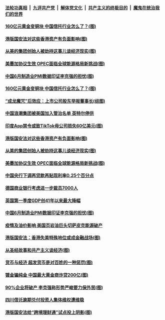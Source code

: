 

####  [法轮功真相](../../../../basic/blob/master/README.md?t=07021902) &nbsp;|&nbsp; [九评共产党](../../../../9ping.md/blob/master/README.md?t=07021902) &nbsp;|&nbsp; [解体党文化](../../../../jtdwh.md/blob/master/README.md?t=07021902)  &nbsp;|&nbsp; [共产主义的终极目的](../../../../gczydzjmd.md/blob/master/README.md?t=07021902) &nbsp;|&nbsp; [魔鬼在统治我们的世界](../../../../mgztzwmdsj.md/blob/master/README.md?t=07021902) 

#### [160亿元黄金变铜块 中国信托行业怎么了？(图)](../pages/p5/938358.md?t=07021902) 

#### [港版国安法对这些香港资产有负面影响(图)](../pages/p5/938357.md?t=07021902) 

#### [从美的集团创始人被劫持这事儿谈经济现实(图)](../pages/p5/938344.md?t=07021902) 

#### [美墨加协议生效 OPEC面临全球能源格局新挑战(图)](../pages/p5/938340.md?t=07021902) 


#### [中国6月制造业PMI数据印证李克强的担忧(图)](../pages/p5/938245.md?t=07021902) 

#### [160亿元黄金变铜块 中国信托行业怎么了？(图)](../pages/p5/938358.md?t=07021902) 

#### [“成龙魔咒”后效应：上市公司股东举报董事长(组图)](../pages/p5/938368.md?t=07021902) 

#### [中国浪潮集团被美国加入管治名单 英特尔停供](../pages/p5/938365.md?t=07021902) 

#### [印度App禁令或致TikTok母公司损失60亿美元(图)](../pages/p5/938364.md?t=07021902) 

#### [港版国安法对这些香港资产有负面影响(图)](../pages/p5/938357.md?t=07021902) 

#### [从美的集团创始人被劫持这事儿谈经济现实(图)](../pages/p5/938344.md?t=07021902) 

#### [美墨加协议生效 OPEC面临全球能源格局新挑战(图)](../pages/p5/938340.md?t=07021902) 


#### [中国央行下调再贷款再贴现利率0.25个百分点](../pages/p5/938264.md?t=07021902) 

#### [德国商业银行考虑进一步裁员7000人](../pages/p5/938262.md?t=07021902) 

#### [英国第一季度GDP创41年以来最大降幅](../pages/p5/938261.md?t=07021902) 

#### [中国6月制造业PMI数据印证李克强的担忧(图)](../pages/p5/938245.md?t=07021902) 

#### [疫情及油价影响 美国页岩油巨头切萨皮克能源破产](../pages/p5/938232.md?t=07021902) 

#### [港版国安法：香港失美特殊地位或成金融战场(图)](../pages/p5/938230.md?t=07021902) 

#### [从圣经故事和共产主义谈经济(图)](../pages/p5/938133.md?t=07021902) 

#### [货币与经济 超发货币是对百姓的一种惩罚(图)](../pages/p5/938130.md?t=07021902) 

#### [镀金骗纯金 中国最大黄金商诈贷200亿(图)](../pages/p5/938160.md?t=07021902) 

#### [90%企业将破产 李克强称形势严峻要力保外贸(图)](../pages/p5/938142.md?t=07021902) 

#### [四川信讬逾期兑付投资人集体维权遭维稳](../pages/p5/938159.md?t=07021902) 

#### [港版国安法给“跨境理财通”试点投上阴影(图)](../pages/p5/938156.md?t=07021902) 

